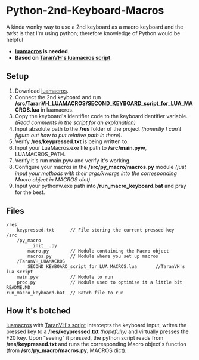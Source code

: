 # Python-2nd-Keyboard-Macros

 
A kinda wonky way to use a 2nd keyboard as a macro keyboard and the *twist* is that I'm using python; therefore knowledge of Python would be helpful
 - **[luamacros](https://github.com/me2d13/luamacros) is needed**.
 - **Based on [TaranVH's luamacros script](https://github.com/TaranVH/2nd-keyboard/blob/master/LUAMACROS/SECOND_KEYBOARD_script_for_LUA_MACROS.lua)**.


## Setup

 1. Download [luamacros](https://github.com/me2d13/luamacros).
 2. Connect the 2nd keyboard and run **/src/TaranVH_LUAMACROS/SECOND_KEYBOARD_script_for_LUA_MACROS.lua** in luamacros.
 3. Copy the keyboard's identifier code to the keyboardIdentifier variable. *(Read comments in the script for an explanation)*
 4. Input absolute path to the **/res** folder of the project *(honestly I can't figure out how to put relative path in there)*.
 5. Verify **/res/keypressed.txt** is being written to.
 6. Input your LuaMacros.exe file path to **/src/main.pyw**, LUAMACROS_PATH.
 7. Verify it's run main.pyw and verify it's working. 
 8. Configure your macros in the **/src/py_macro/macros.py** module *(just input your methods with their args/kwargs into the corresponding Macro object in MACROS dict)*.
 9. Input your pythonw.exe path into **/run_macro_keyboard.bat** and pray for the best.

## Files
    /res
	    keypressed.txt		// File storing the current pressed key 
    /src
	    /py_macro
		    __init__.py
		    macro.py		// Module containing the Macro object
		    macros.py		// Module where you set up macros
		/TaranVH_LUAMACROS
			SECOND_KEYBOARD_script_for_LUA_MACROS.lua 		//TaranVH's lua script
		main.pyw			// Module to run
		proc.py				// Module used to optimise it a little bit
	README.MD
	run_macro_keyboard.bat	// Batch file to run
	    

## How it's botched
[luamacros](https://github.com/me2d13/luamacros) with [TaranVH's script](https://github.com/TaranVH/2nd-keyboard/blob/master/LUAMACROS/SECOND_KEYBOARD_script_for_LUA_MACROS.lua) intercepts the keyboard input, writes the pressed key to a **/res/keypressed.txt** *(hopefully)* and virtually presses the F20 key.  Upon "seeing" it pressed, the python script reads from **/res/keypressed.txt** and runs the corresponding Macro object's function (from **/src/py_macro/macros.py**, MACROS dict).